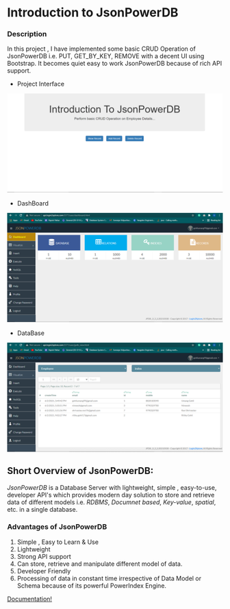 # **Introduction to JsonPowerDB**

### Description

In this project , I have implemented some basic CRUD Operation of JsonPowerDB i.e. PUT, GET_BY_KEY, REMOVE with a decent UI using Bootstrap. It becomes quiet easy to work JsonPowerDB because of rich API support.

* Project Interface

![UI](https://github.com/CodeWizard99/JsonPowerDB/blob/master/images/homepage.png)

* DashBoard

![JsonPowerDB DashBoard](https://github.com/CodeWizard99/JsonPowerDB/blob/master/images/dashboard.png)

* DataBase

![Employee Databaase](https://github.com/CodeWizard99/JsonPowerDB/blob/master/images/PUT/img3.png)



## Short Overview of JsonPowerDB:
*JsonPowerDB* is a Database Server with lightweight, simple , easy-to-use, developer API's which provides modern day solution to store and retrieve data of different models i.e. _RDBMS_, _Documnet based_, _Key-value_, _spatial_, etc. in a single database.


### Advantages of **JsonPowerDB**

1. Simple , Easy to Learn & Use
2. Lightweight
3. Strong API support
4. Can store, retrieve and manipulate different model of data.
5. Developer Friendly 
6. Processing of data in constant time irrespective of Data Model or Schema because of its powerful PowerIndex Engine.

[Documentation!](https://login2explore.com/jpdb/docs.html)
